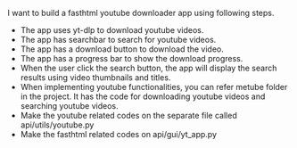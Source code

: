 I want to build a fasthtml youtube downloader app using following steps.

- The app uses yt-dlp to download youtube videos.
- The app has searchbar to search for youtube videos.
- The app has a download button to download the video.
- The app has a progress bar to show the download progress.
- When the user click the search button, the app will display the search results using video thumbnails and titles.
- When implementing youtube functionalities, you can refer metube folder in the project. It has the code for downloading youtube videos and searching youtube videos.
- Make the youtube related codes on the separate file called api/utils/youtube.py
- Make the fasthtml related codes on api/gui/yt_app.py
